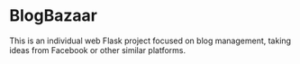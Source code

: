 # BlogBazaar
This is an individual web Flask project focused on blog management, taking ideas from Facebook or other similar platforms.
